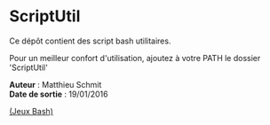 # ScriptUtil

Ce dépôt contient des script bash utilitaires.

Pour un meilleur confort d'utilisation, ajoutez à votre PATH le dossier 'ScriptUtil'


<strong>Auteur</strong> : Matthieu Schmit<br>
<strong>Date de sortie</strong> : 19/01/2016



<a href="https://github.com/timchapelle/ARCADE.git">(Jeux Bash)</a>